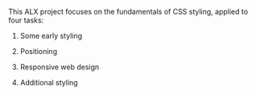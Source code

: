 This ALX project focuses on the fundamentals of CSS styling, applied to four tasks:

1. Some early styling

2. Positioning

3. Responsive web design

4. Additional styling
